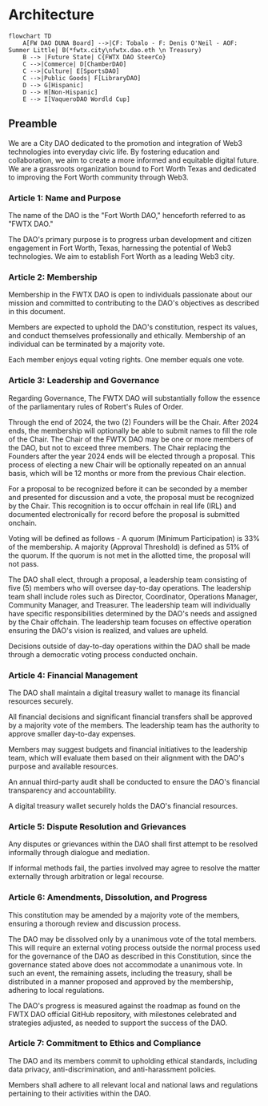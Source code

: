 # Architecture
```mermaid
flowchart TD
    A[FW DAO DUNA Board] -->|CF: Tobalo - F: Denis O'Neil - AOF: Summer Little| B(*fwtx.city\nfwtx.dao.eth \n Treasury)
    B --> |Future State| C{FWTX DAO SteerCo}
    C -->|Commerce| D[ChamberDAO]
    C -->|Culture| E[SportsDAO]
    C -->|Public Goods| F[LibraryDAO]
    D --> G[Hispanic]
    D --> H[Non-Hispanic]
    E --> I[VaqueroDAO Wordld Cup]
```
## Preamble

We are a City DAO dedicated to the promotion and integration of Web3 technologies into everyday civic life. By fostering education and collaboration, we aim to create a more informed and equitable digital future. We are a grassroots organization bound to Fort Worth Texas and dedicated to improving the Fort Worth community through Web3.

### Article 1: Name and Purpose

The name of the DAO is the "Fort Worth DAO," henceforth referred to as "FWTX DAO."

The DAO's primary purpose is to progress urban development and citizen engagement in Fort Worth, Texas, harnessing the potential of Web3 technologies. We aim to establish Fort Worth as a leading Web3 city.

### Article 2: Membership

Membership in the FWTX DAO is open to individuals passionate about our mission and committed to contributing to the DAO's objectives as described in this document.

Members are expected to uphold the DAO's constitution, respect its values, and conduct themselves professionally and ethically. Membership of an individual can be terminated by a majority vote.

Each member enjoys equal voting rights. One member equals one vote.

### Article 3: Leadership and Governance

Regarding Governance, The FWTX DAO will substantially follow the essence of the parliamentary rules of Robert's Rules of Order.

Through the end of 2024, the two (2) Founders will be the Chair. After 2024 ends, the membership will optionally be able to submit names to fill the role of the Chair. The Chair of the FWTX DAO may be one or more members of the DAO, but not to exceed three members. The Chair replacing the Founders after the year 2024 ends will be elected through a proposal. This process of electing a new Chair will be optionally repeated on an annual basis, which will be 12 months or more from the previous Chair election.

For a proposal to be recognized before it can be seconded by a member and presented for discussion and a vote, the proposal must be recognized by the Chair. This recognition is to occur offchain in real life (IRL) and documented electronically for record before the proposal is submitted onchain.

Voting will be defined as follows - A quorum (Minimum Participation) is 33% of the membership. A majority (Approval Threshold) is defined as 51% of the quorum. If the quorum is not met in the allotted time, the proposal will not pass.

The DAO shall elect, through a proposal, a leadership team consisting of five (5) members who will oversee day-to-day operations. The leadership team shall include roles such as Director, Coordinator, Operations Manager, Community Manager, and Treasurer. The leadership team will individually have specific responsibilities determined by the DAO's needs and assigned by the Chair offchain. The leadership team focuses on effective operation ensuring the DAO's vision is realized, and values are upheld.

Decisions outside of day-to-day operations within the DAO shall be made through a democratic voting process conducted onchain.

### Article 4: Financial Management

The DAO shall maintain a digital treasury wallet to manage its financial resources securely.

All financial decisions and significant financial transfers shall be approved by a majority vote of the members. The leadership team has the authority to approve smaller day-to-day expenses.

Members may suggest budgets and financial initiatives to the leadership team, which will evaluate them based on their alignment with the DAO's purpose and available resources.

An annual third-party audit shall be conducted to ensure the DAO's financial transparency and accountability.

A digital treasury wallet securely holds the DAO's financial resources.

### Article 5: Dispute Resolution and Grievances

Any disputes or grievances within the DAO shall first attempt to be resolved informally through dialogue and mediation.

If informal methods fail, the parties involved may agree to resolve the matter externally through arbitration or legal recourse.

### Article 6: Amendments, Dissolution, and Progress

This constitution may be amended by a majority vote of the members, ensuring a thorough review and discussion process.

The DAO may be dissolved only by a unanimous vote of the total members. This will require an external voting process outside the normal process used for the governance of the DAO as described in this Constitution, since the governance stated above does not accommodate a unanimous vote. In such an event, the remaining assets, including the treasury, shall be distributed in a manner proposed and approved by the membership, adhering to local regulations.

The DAO's progress is measured against the roadmap as found on the FWTX DAO official GitHub repository, with milestones celebrated and strategies adjusted, as needed to support the success of the DAO.

### Article 7: Commitment to Ethics and Compliance

The DAO and its members commit to upholding ethical standards, including data privacy, anti-discrimination, and anti-harassment policies.

Members shall adhere to all relevant local and national laws and regulations pertaining to their activities within the DAO.
